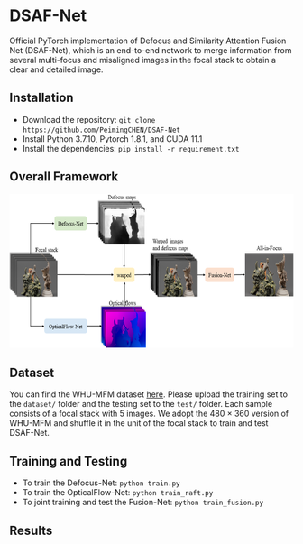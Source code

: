 # DSAF-Net
Official PyTorch implementation of Defocus and Similarity Attention Fusion Net (DSAF-Net), which is an end-to-end network to merge information from several multi-focus and misaligned images in the focal stack to obtain a clear and detailed image.
## Installation
* Download the repository: `git clone https://github.com/PeimingCHEN/DSAF-Net`<br>
* Install Python 3.7.10, Pytorch 1.8.1, and CUDA 11.1
* Install the dependencies: `pip install -r requirement.txt`<br>
## Overall Framework
<img src="https://github.com/PeimingCHEN/DSAF-Net/blob/main/models/Overall%20Framework.png" width="602" height="273"/><br/>
## Dataset
You can find the WHU-MFM dataset [here](https://github.com/PeimingCHEN/WHU-MFM-Dataset). Please upload the training set to the `dataset/` folder and the testing set to the `test/` folder. Each sample consists of a focal stack with 5 images. We adopt the 480 × 360 version of WHU-MFM and shuffle it in the unit of the focal stack to train and test DSAF-Net.
## Training and Testing
* To train the Defocus-Net: `python train.py`<br>
* To train the OpticalFlow-Net: `python train_raft.py`<br>
* To joint training and test the Fusion-Net: `python train_fusion.py`<br>
## Results
